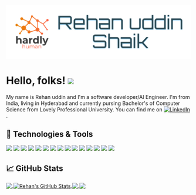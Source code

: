 
[![Header](https://github.com/Hardly-Human/Hardly-Human/blob/main/banner.png "Header")](https://www.iamrehan.me/)

# Hello, folks! <img src="https://raw.githubusercontent.com/MartinHeinz/MartinHeinz/master/wave.gif" width="30px">

My name is Rehan uddin and I'm a software developer/AI Engineer. I'm from India, living in Hyderabad and currently pursing Bachelor's of Computer Science from Lovely Professional University. You can find me on 
[![LinkedIn](https://raw.githubusercontent.com/MartinHeinz/MartinHeinz/master/linkedin-3-16.png)](https://www.linkedin.com/in/rehan-uddin-shaik-480325148/).


## 🔧 Technologies & Tools
![](https://img.shields.io/badge/OS-Linux-informational?style=flat&logo=linux&logoColor=white&color=2bbc8a)
![](https://aleen42.github.io/badges/src/sublime_text.svg)
![](https://aleen42.github.io/badges/src/visual_studio_code.svg)
![](https://img.shields.io/badge/Code-Python-informational?style=flat&logo=python&logoColor=white&color=2bbc8a)
![](https://aleen42.github.io/badges/src/tensorflow.svg)
![](https://aleen42.github.io/badges/src/javascript.svg)
![](https://aleen42.github.io/badges/src/docker.svg)
![](https://img.shields.io/badge/Shell-Bash-informational?style=flat&logo=gnu-bash&logoColor=white&color=2bbc8a)
![](https://img.shields.io/badge/Keras%20-%23D00000.svg?&style=for-the-badge&logo=Keras&logoColor=white)
![](https://img.shields.io/badge/r-%23276DC3.svg?&style=for-the-badge&logo=r&logoColor=white)
![](https://img.shields.io/badge/Jupyter%20-%23F37626.svg?&style=for-the-badge&logo=Jupyter&logoColor=black)
![](https://img.shields.io/badge/mysql-%2300f.svg?&style=for-the-badge&logo=mysql&logoColor=black)
![](https://img.shields.io/badge/bootstrap%20-%23563D7C.svg?&style=for-the-badge&logo=bootstrap&logoColor=white)
![](https://img.shields.io/badge/django%20-%23092E20.svg?&style=for-the-badge&logo=django&logoColor=white)
![](https://img.shields.io/badge/heroku%20-%23430098.svg?&style=for-the-badge&logo=heroku&logoColor=white)


## &#x1f4c8; GitHub Stats

<a href="https://github.com/Hardly-Human/Hardly-Human">
  <img align="center" src="https://github-readme-stats.vercel.app/api/top-langs/?username=Hardly-Human&hide=jupyternotebook&title_color=ffffff&text_color=ffffff&icon_color=2bbc8a&bg_color=000000" />
</a>
<a href="https://github.com/Hardly-Human/Hardly-Human">
  <img align="center" src="https://github-readme-stats.vercel.app/api?username=Hardly-Human&show_icons=true&line_height=40&count_private=true&title_color=ffffff&text_color=ffffff&icon_color=2bbc8a&bg_color=000000" alt="Rehan's GitHub Stats" />
</a>

<a href="https://github.com/Hardly-Human/python-project-blueprint">
  <img align="center" src="https://github-readme-stats.vercel.app/api/pin/?username=Hardly-Human&repo=Neural-Style-Tranfer-App&title_color=ffffff&text_color=ffffff&icon_color=2bbc8a&bg_color=000000" />
</a>


<a href="https://github.com/Hardly-Human/go-project-blueprint">
  <img align="center" src="https://github-readme-stats.vercel.app/api/pin/?username=Hardly-Human&repo=Image-Captioning-App&title_color=ffffff&text_color=ffffff&icon_color=2bbc8a&bg_color=000000" />
</a>    

